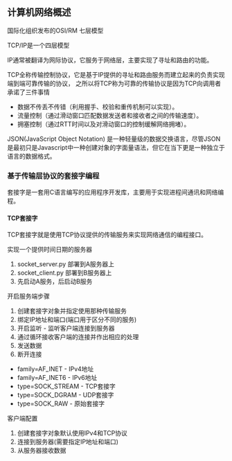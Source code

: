 


## 计算机网络概述

国际化组织发布的OSI/RM 七层模型

TCP/IP是一个四层模型


IP通常被翻译为网际协议，它服务于网络层，主要实现了寻址和路由的功能。

TCP全称传输控制协议，它是基于IP提供的寻址和路由服务而建立起来的负责实现端到端可靠传输的协议，
之所以将TCP称为可靠的传输协议是因为TCP向调用者承诺了三件事情


- 数据不传丢不传错（利用握手、校验和重传机制可以实现）。
- 流量控制（通过滑动窗口匹配数据发送者和接收者之间的传输速度）。
- 拥塞控制（通过RTT时间以及对滑动窗口的控制缓解网络拥堵）。

JSON(JavaScript Object Notation) 是一种轻量级的数据交换语言，尽管JSON是最初只是Javascript中一种创建对象的字面量语法，但它在当下更是一种独立于语言的数据格式。

### 基于传输层协议的套接字编程

套接字是一套用C语言编写的应用程序开发库，主要用于实现进程间通讯和网络编程。

#### TCP套接字

TCP套接字就是使用TCP协议提供的传输服务来实现网络通信的编程接口。

实现一个提供时间日期的服务器

1. socket_server.py 部署到A服务器上
2. socket_client.py 部署到B服务器上
3. 先启动A服务，后启动B服务


开启服务端步骤

1. 创建套接字对象并指定使用那种传输服务
2. 绑定IP地址和端口(端口用于区分不同的服务)
3. 开启监听 - 监听客户端连接到服务器
4. 通过循环接收客户端的连接并作出相应的处理
5. 发送数据
6. 断开连接

- family=AF_INET - IPv4地址
- family=AF_INET6 - IPv6地址
- type=SOCK_STREAM - TCP套接字
- type=SOCK_DGRAM - UDP套接字
- type=SOCK_RAW - 原始套接字

客户端配置

1. 创建套接字对象默认使用IPv4和TCP协议
2. 连接到服务器(需要指定IP地址和端口)
3. 从服务器接收数据
